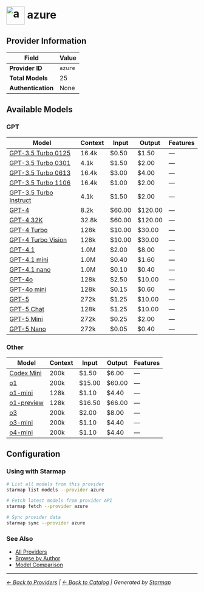 # <img src="https://raw.githubusercontent.com/agentstation/starmap/master/internal/embedded/catalog/providers/azure/logo.svg" alt="azure logo" width="48" height="48" style="vertical-align: middle;"> azure
  
## Provider Information
  
| Field | Value |
|---------|---------|
| **Provider ID** | `azure` |
| **Total Models** | 25 |
| **Authentication** | None |

  
## Available Models
  
### GPT
  
| Model | Context | Input | Output | Features |
|---------|---------|---------|---------|---------|
| [GPT-3.5 Turbo 0125](./models/gpt-3.5-turbo-0125.md) | 16.4k | $0.50 | $1.50 | — |
| [GPT-3.5 Turbo 0301](./models/gpt-3.5-turbo-0301.md) | 4.1k | $1.50 | $2.00 | — |
| [GPT-3.5 Turbo 0613](./models/gpt-3.5-turbo-0613.md) | 16.4k | $3.00 | $4.00 | — |
| [GPT-3.5 Turbo 1106](./models/gpt-3.5-turbo-1106.md) | 16.4k | $1.00 | $2.00 | — |
| [GPT-3.5 Turbo Instruct](./models/gpt-3.5-turbo-instruct.md) | 4.1k | $1.50 | $2.00 | — |
| [GPT-4](./models/gpt-4.md) | 8.2k | $60.00 | $120.00 | — |
| [GPT-4 32K](./models/gpt-4-32k.md) | 32.8k | $60.00 | $120.00 | — |
| [GPT-4 Turbo](./models/gpt-4-turbo.md) | 128k | $10.00 | $30.00 | — |
| [GPT-4 Turbo Vision](./models/gpt-4-turbo-vision.md) | 128k | $10.00 | $30.00 | — |
| [GPT-4.1](./models/gpt-4.1.md) | 1.0M | $2.00 | $8.00 | — |
| [GPT-4.1 mini](./models/gpt-4.1-mini.md) | 1.0M | $0.40 | $1.60 | — |
| [GPT-4.1 nano](./models/gpt-4.1-nano.md) | 1.0M | $0.10 | $0.40 | — |
| [GPT-4o](./models/gpt-4o.md) | 128k | $2.50 | $10.00 | — |
| [GPT-4o mini](./models/gpt-4o-mini.md) | 128k | $0.15 | $0.60 | — |
| [GPT-5](./models/gpt-5.md) | 272k | $1.25 | $10.00 | — |
| [GPT-5 Chat](./models/gpt-5-chat.md) | 128k | $1.25 | $10.00 | — |
| [GPT-5 Mini](./models/gpt-5-mini.md) | 272k | $0.25 | $2.00 | — |
| [GPT-5 Nano](./models/gpt-5-nano.md) | 272k | $0.05 | $0.40 | — |

  
### Other
  
| Model | Context | Input | Output | Features |
|---------|---------|---------|---------|---------|
| [Codex Mini](./models/codex-mini.md) | 200k | $1.50 | $6.00 | — |
| [o1](./models/o1.md) | 200k | $15.00 | $60.00 | — |
| [o1-mini](./models/o1-mini.md) | 128k | $1.10 | $4.40 | — |
| [o1-preview](./models/o1-preview.md) | 128k | $16.50 | $66.00 | — |
| [o3](./models/o3.md) | 200k | $2.00 | $8.00 | — |
| [o3-mini](./models/o3-mini.md) | 200k | $1.10 | $4.40 | — |
| [o4-mini](./models/o4-mini.md) | 200k | $1.10 | $4.40 | — |

  
## Configuration
  
### Using with Starmap
  
```bash
# List all models from this provider
starmap list models --provider azure

# Fetch latest models from provider API
starmap fetch --provider azure

# Sync provider data
starmap sync --provider azure
```
  
### See Also

- [All Providers](../)
- [Browse by Author](../../authors/)
- [Model Comparison](../../models/)


  
---
_[← Back to Providers](../) | [← Back to Catalog](../../) | Generated by [Starmap](https://github.com/agentstation/starmap)_
